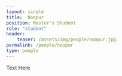 ```yaml
---
layout: single
title:  Noopur
position: Master's Student
role: "student"
header:
    teaser: /assets/img/people/noopur.jpg
permalink: /people/noopur
type: people
---
```


Text Here


